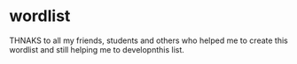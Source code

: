# wordlist
THNAKS to all my friends, students and others who helped me to create this wordlist and still helping me to developnthis list. 
